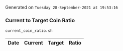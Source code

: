 Generated on `Tuesday 28-September-2021 at 19:53:16`

### Current to Target Coin Ratio
`current_coin_ratio.sh`

Date|Current|Target|Ratio
---|---|---|---
